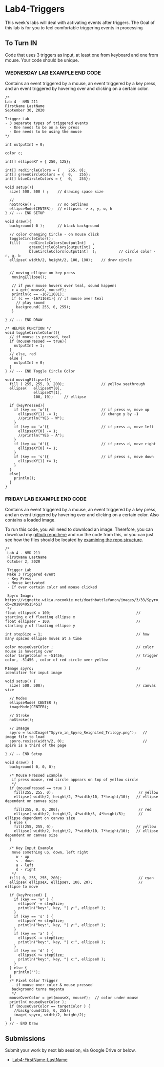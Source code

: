 # Lab4-Triggers
This week's labs will deal with activating events after triggers. 
The Goal of this lab is for you to feel comfortable triggering events in processing

## To Turn IN
Code that uses 3 triggers as input, at least one from keyboard and one from mouse. 
Your code should be unique.

### WEDNESDAY LAB EXAMPLE END CODE
Contains an event triggered by a mouse, an event triggered by a key press, and an event triggered by hovering over and clicking on a certain color. 
```processing
/* 
Lab 4 - NMD 211
FirstName LastName
September 30, 2020

Trigger Lab
- 3 separate types of triggered events
  - One needs to be on a key press
  - One needs to be using the mouse
*/

int outputInt = 0;

color c;

int[] ellipseXY = { 250, 125};

int[] redCircleColors = {    255, 0};
int[] greenCircleColors = {  0,   255};
int[] blueCircleColors = {   0,   255};

void setup(){
  size( 500, 500 ) ;    // drawing space size
  
  // 
  noStroke() ;          // no outlines
  ellipseMode(CENTER);  // ellipses -> x, y, w, h
} // --- END SETUP

void draw(){
  background( 0 );      // black background
  
  // color changing Circle - on mouse click
  toggleCircleColor();
  fill(    redCircleColors[outputInt]   , 
           greenCircleColors[outputInt] ,
           blueCircleColors[outputInt]  );          // circle color - r, g, b
  ellipse( width/2, height/2, 100, 100);    // draw circle


  // moving ellipse on key press
   movingEllipse();
   
   // if your mouse hovers over teal, sound happens
   c = get( mouseX, mouseY);
   println(c == -16711681);
   if (c == -16711681){ // if mouse over teal
     // play sound
     background( 255, 0, 255);
   }
   
} // --- END DRAW

/* HELPER FUNCTION */
void toggleCircleColor(){
  // if mouse is pressed, teal
  if (mousePressed == true){
    outputInt = 1;
  }
  // else, red
  else {
    outputInt = 0;
  } 
} // --- END Toggle Circle Color

void movingEllipse(){
  fill ( 255, 255, 0, 200);                 // yellow seethrough
  ellipse(   ellipseXY[0], 
             ellipseXY[1], 
             100, 10);     // ellipse 
  
  if (keyPressed){
    if (key == 'w'){                        // if press w, move up
      ellipseXY[1] -= 1;                    // change y by -1 
      //println("YES - W");
    }
    if (key == 'a'){                        // if press a, move left
      ellipseXY[0] -= 1;
      //println("YES - A");
    }
    if (key == 'd'){                        // if press d, move right
      ellipseXY[0] += 1;
    }
    if (key == 's'){                        // if press s, move down
      ellipseXY[1] += 1; 
    }
  }
  else{
    println();
  }
}
```
### FRIDAY LAB EXAMPLE END CODE
Contains an event triggered by a mouse, an event triggered by a key press, and an event triggered by hovering over and clicking on a certain color. 
Also contains a loaded image. 


To run this code, you will need to download an image. 
Therefore, you can download my [github repo here](https://github.com/khoeger/FridayLab4A-Katarina-Hoeger) and run the code from this, or you can just see how the files should be located by [examining the repo structure](https://github.com/khoeger/FridayLab4A-Katarina-Hoeger).  
```processing
/*   
 Lab 4 - NMD 211 
 FirstName LastName
 October 2, 2020
 
 Trigger Lab
 Make 3 Triggered event
 - Key Press
 - Mouse Activated
 - If over certain color and mouse clicked
 
 Spyro Image: https://vignette.wikia.nocookie.net/deathbattlefanon/images/3/33/Spyro_in_Spyro_Reignited_Trilogy.png/revision/latest?cb=20180405154517
 */
float ellipseX = 100;                                       // starting x of floating ellipse x
float ellipseY = 100;                                       // starting y of floating ellipse y

int stepSize = 1;                                           // how many spaces ellipse moves at a time

color mouseOverColor ;                                      // color mouse is hovering over
color targetColor = -51456;                                 // trigger color, -51456 , color of red circle over yellow 

PImage spyro;                                               // identifier for input image

void setup() {
  size( 500, 500);                                          // canvas size

  // Modes
  ellipseMode( CENTER );
  imageMode(CENTER);

  // Stroke
  noStroke();

  // Imaage
  spyro = loadImage("Spyro_in_Spyro_Reignited_Trilogy.png");   // image file to load
  spyro.resize(width/2, 0);                                    // spiro is a third of the page
  
} // -- END Setup

void draw() {
  background( 0, 0, 0);

  /* Mouse Pressed Example
   if press mouse, red circle appears on top of yellow circle
   */
  if (mousePressed == true ) {
    fill(255, 255, 0);                                       // yellow
    ellipse( width/2, height/2, 7*width/10, 7*height/10);   // ellipse dependent on canvas size

    fill(255, 0, 0, 200);                                    // red
    ellipse( width/2, height/2, 4*width/5, 4*height/5);      // ellipse dependent on canvas size
  } else { 
    fill(255, 255, 0);                                      // yellow
    ellipse( width/2, height/2, 7*width/10, 7*height/10);   // ellipse dependent on canvas size
  }

  /* Key Input Example 
   move something up, down, left right
     w - up
     s - down
     a - left
     d - right
   */
  fill( 0, 255, 255, 200);                                   // cyan
  ellipse( ellipseX, ellipseY, 100, 20);                     // ellipse to move

  if (keyPressed) {
    if (key == 'w' ) {
      ellipseY -= stepSize;
      println("key:", key, "| y:", ellipseY );
    }
    if (key == 's' ) {
      ellipseY += stepSize;
      println("key:", key, "| y:", ellipseY );
    }
    if (key == 'a' ) {
      ellipseX -= stepSize;
      println("key:", key, "| x:", ellipseX );
    }
    if (key == 'd' ) {
      ellipseX += stepSize;
      println("key:", key, "| x:", ellipseX );
    }
  } else {
    println("");
  }
  /* Pixel Color Trigger 
   - if mouse over color & mouse pressed 
   background turns magenta
   */
  mouseOverColor = get(mouseX, mouseY);  // color under mouse
  println( mouseOverColor );
  if (mouseOverColor == targetColor ) {
    //background(255, 0, 255);
    image( spyro, width/2, height/2);
  }
} // - END Draw
```

## Submissions
Submit your work by next lab session, via Google Drive or below.

- [Lab4-FirstName-LastName](http://example.com/)
